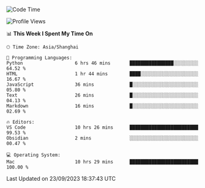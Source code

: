 <!--START_SECTION:waka-->
![Code Time](http://img.shields.io/badge/Code%20Time-172%20hrs%2042%20mins-blue)

![Profile Views](http://img.shields.io/badge/Profile%20Views-0-blue)

📊 **This Week I Spent My Time On** 

```text
🕑︎ Time Zone: Asia/Shanghai

💬 Programming Languages: 
Python                   6 hrs 46 mins       ████████████████░░░░░░░░░   64.52 % 
HTML                     1 hr 44 mins        ████░░░░░░░░░░░░░░░░░░░░░   16.67 % 
JavaScript               36 mins             █░░░░░░░░░░░░░░░░░░░░░░░░   05.80 % 
Text                     26 mins             █░░░░░░░░░░░░░░░░░░░░░░░░   04.13 % 
Markdown                 16 mins             █░░░░░░░░░░░░░░░░░░░░░░░░   02.69 % 

🔥 Editors: 
VS Code                  10 hrs 26 mins      █████████████████████████   99.53 % 
Obsidian                 2 mins              ░░░░░░░░░░░░░░░░░░░░░░░░░   00.47 % 

💻 Operating System: 
Mac                      10 hrs 29 mins      █████████████████████████   100.00 % 
```


 Last Updated on 23/09/2023 18:37:43 UTC
<!--END_SECTION:waka-->